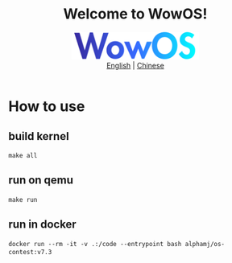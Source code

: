 <div align='center'>
    <h1>Welcome to WowOS!</h1>
    <picture>
        <img alt="NexT preview" src="docs/figures/WowOS.png" width = "50%">
    </picture>
    <div>
        <a href='#'>English</a> |
        <a href='docs/figures/Readme_ch.md'>Chinese</a>
        <!-- <div>
            <sub>Licensed under <a href='https://creativecommons.org/licenses/by-sa/4.0'>CC BY-SA 4.0<a/>.</sub>
        </div> -->
    </div>
    <br>
</div>


# How to use

## build kernel

```shell
make all
```

## run on qemu

```shell
make run
```
## run in docker

```shell
docker run --rm -it -v .:/code --entrypoint bash alphamj/os-contest:v7.3
```